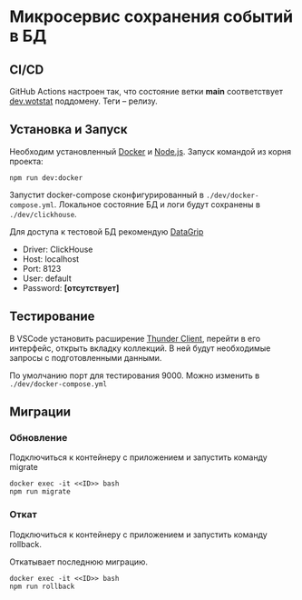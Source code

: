 # Микросервис сохранения событий в БД

## CI/CD

GitHub Actions настроен так, что состояние ветки **main** соответствует [dev.wotstat](https://dev.wotstat.soprachev.com/) поддомену. Теги – релизу.

## Установка и Запуск

Необходим установленный [Docker](https://www.docker.com/) и [Node.js](https://nodejs.org/en/).
Запуск командой из корня проекта:

```
npm run dev:docker
```

Запустит docker-compose сконфигурированный в `./dev/docker-compose.yml`. Локальное состояние БД и логи будут сохранены в `./dev/clickhouse`.

Для доступа к тестовой БД рекомендую [DataGrip](https://www.jetbrains.com/datagrip/)

- Driver: ClickHouse
- Host: localhost
- Port: 8123
- User: default
- Password: **[отсутствует]**

## Тестирование

В VSCode установить расширение [Thunder Client](https://marketplace.visualstudio.com/items?itemName=rangav.vscode-thunder-client), перейти в его интерфейс, открыть вкладку коллекций.
В ней будут необходимые запросы с подготовленными данными.

По умолчанию порт для тестирования 9000. Можно изменить в `./dev/docker-compose.yml`

## Миграции

### Обновление

Подключиться к контейнеру с приложением и запустить команду migrate

```
docker exec -it <<ID>> bash
npm run migrate
```

### Откат

Подключиться к контейнеру с приложением и запустить команду rollback.

Откатывает последнюю миграцию.

```
docker exec -it <<ID>> bash
npm run rollback
```
